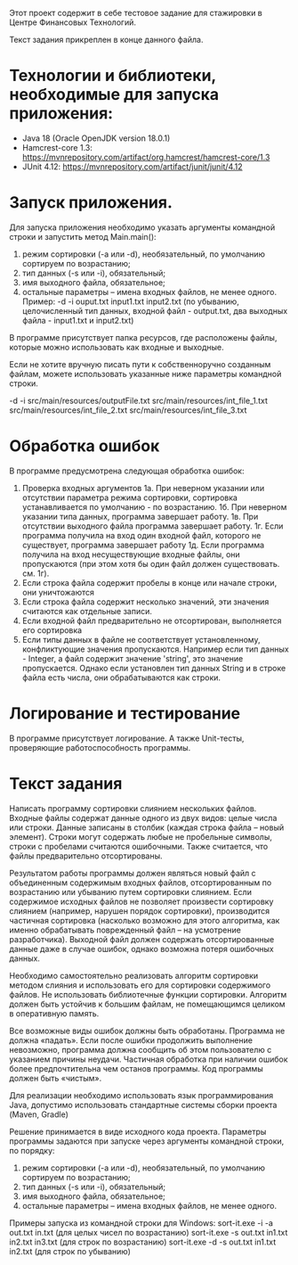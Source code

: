 Этот проект содержит в себе тестовое задание для стажировки в Центре Финансовых Технологий.

Текст задания прикреплен в конце данного файла.

# Технологии и библиотеки, необходимые для запуска приложения:
- Java 18 (Oracle OpenJDK version 18.0.1)
- Hamcrest-core 1.3: https://mvnrepository.com/artifact/org.hamcrest/hamcrest-core/1.3
- JUnit 4.12:  https://mvnrepository.com/artifact/junit/junit/4.12

# Запуск приложения.

Для запуска приложения необходимо указать аргументы командной строки и запустить метод Main.main():
1. режим сортировки (-a или -d), необязательный, по умолчанию сортируем по возрастанию;
2. тип данных (-s или -i), обязательный;
3. имя выходного файла, обязательное;
4. остальные параметры – имена входных файлов, не менее одного.
Пример: -d -i ouput.txt input1.txt input2.txt (по убыванию, целочисленный тип данных, входной файл - output.txt, два выходных файла - input1.txt и input2.txt)

В программе присутствует папка ресурсов, где расположены файлы, которые можно использовать как входные и выходные.

Если не хотите вручную писать пути к собственноручно созданным файлам, можете использовать указанные ниже параметры командной строки.

-d
-i
src/main/resources/outputFile.txt
src/main/resources/int_file_1.txt
src/main/resources/int_file_2.txt
src/main/resources/int_file_3.txt
# Обработка ошибок
В программе предусмотрена следующая обработка ошибок:
1. Проверка входных аргументов
  1a. При неверном указании или отсутствии параметра режима сортировки, сортировка устанавливается по умолчанию - по возрастанию.
  1б. При неверном указании типа данных, программа завершает работу.
  1в. При отсутствии выходного файла программа завершает работу.
  1г. Если программа получила на вход один входной файл, которого не существует, программа завершает работу
  1д. Если программа получила на вход несуществующие входные файлы, они пропускаются (при этом хотя бы один файл должен существовать. см. 1г).
2. Если строка файла содержит пробелы в конце или начале строки, они уничтожаются
3. Если строка файла содержит несколько значений, эти значения считаются как отдельные записи.
4. Если входной файл предварительно не отсортирован, выполняется его сортировка
5. Если типы данных в файле не соответствует установленному, конфликтующие значения пропускаются. Например если тип данных - Integer, а файл содержит значение 'string', это значение пропускается. Однако если установлен тип данных String и в строке файла есть числа, они обрабатываются как строки.

# Логирование и тестирование
В программе присутствует логирование. А также Unit-тесты, проверяющие работоспособность программы.

# Текст задания
Написать программу сортировки слиянием нескольких файлов.
Входные файлы содержат данные одного из двух видов: целые числа или строки. Данные записаны
в столбик (каждая строка файла – новый элемент). Строки могут содержать любые не пробельные
символы, строки с пробелами считаются ошибочными. Также считается, что файлы предварительно
отсортированы.

Результатом работы программы должен являться новый файл с объединенным содержимым
входных файлов, отсортированным по возрастанию или убыванию путем сортировки слиянием.
Если содержимое исходных файлов не позволяет произвести сортировку слиянием (например,
нарушен порядок сортировки), производится частичная сортировка (насколько возможно для этого
алгоритма, как именно обрабатывать поврежденный файл – на усмотрение разработчика).
Выходной файл должен содержать отсортированные данные даже в случае ошибок, однако
возможна потеря ошибочных данных.

Необходимо самостоятельно реализовать алгоритм сортировки методом слияния и использовать
его для сортировки содержимого файлов. Не использовать библиотечные функции сортировки.
Алгоритм должен быть устойчив к большим файлам, не помещающимся целиком в оперативную
память.

Все возможные виды ошибок должны быть обработаны. Программа не должна «падать». Если
после ошибки продолжить выполнение невозможно, программа должна сообщить об этом
пользователю с указанием причины неудачи. Частичная обработка при наличии ошибок более
предпочтительна чем останов программы. Код программы должен быть «чистым».

Для реализации необходимо использовать язык программирования Java, допустимо использовать
стандартные системы сборки проекта (Maven, Gradle)

Решение принимается в виде исходного кода проекта.
Параметры программы задаются при запуске через аргументы командной строки, по порядку:
1. режим сортировки (-a или -d), необязательный, по умолчанию сортируем по возрастанию;
2. тип данных (-s или -i), обязательный;
3. имя выходного файла, обязательное;
4. остальные параметры – имена входных файлов, не менее одного.

Примеры запуска из командной строки для Windows:
sort-it.exe -i -a out.txt in.txt (для целых чисел по возрастанию)
sort-it.exe -s out.txt in1.txt in2.txt in3.txt (для строк по возрастанию)
sort-it.exe -d -s out.txt in1.txt in2.txt (для строк по убыванию)

